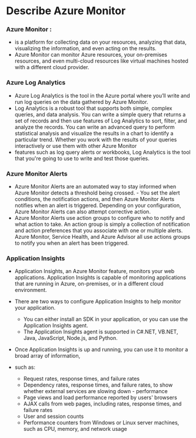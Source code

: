 # Describe Azure Monitor

### Azure Monitor  : 
- is a platform for collecting data on your resources, analyzing that data, visualizing the information, and even acting on the results. 
- Azure Monitor can monitor Azure resources, your on-premises resources, and even multi-cloud resources like virtual machines hosted with a different cloud provider.


### Azure Log Analytics
- Azure Log Analytics is the tool in the Azure portal where you’ll write and run log queries on the data gathered by Azure Monitor. 
- Log Analytics is a robust tool that supports both simple, complex queries, and data analysis. You can write a simple query that returns a set of records and then use features of Log Analytics to sort, filter, and analyze the records. You can write an advanced query to perform statistical analysis and visualize the results in a chart to identify a particular trend. Whether you work with the results of your queries interactively or use them with other Azure Monitor
- features such as log query alerts or workbooks, Log Analytics is the tool that you're going to use to write and test those queries.

### Azure Monitor Alerts
- Azure Monitor Alerts are an automated way to stay informed when Azure Monitor detects a threshold being crossed. - You set the alert conditions, the notification actions, and then Azure Monitor Alerts notifies when an alert is triggered. Depending on your configuration, Azure Monitor Alerts can also attempt corrective action.
- Azure Monitor Alerts use action groups to configure who to notify and what action to take. An action group is simply a collection of notification and action preferences that you associate with one or multiple alerts. Azure Monitor, Service Health, and Azure Advisor all use actions groups to notify you when an alert has been triggered.

### Application Insights
 - Application Insights, an Azure Monitor feature, monitors your web applications. Application Insights is capable of monitoring applications that are running in Azure, on-premises, or in a different cloud environment.

- There are two ways to configure Application Insights to help monitor your application. 
    - You can either install an SDK in your application, or you can use the Application Insights agent. 
    - The Application Insights agent is supported in C#.NET, VB.NET, Java, JavaScript, Node.js, and Python.
- Once Application Insights is up and running, you can use it to monitor a broad array of information, 
- such as:

    - Request rates, response times, and failure rates
    - Dependency rates, response times, and failure rates, to show whether external services are slowing down - performance
    - Page views and load performance reported by users' browsers
    - AJAX calls from web pages, including rates, response times, and failure rates
    - User and session counts
    - Performance counters from Windows or Linux server machines, such as CPU, memory, and network usage